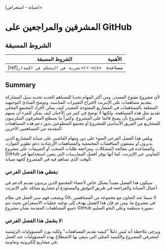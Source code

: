 (صيانة - استعراض)=
# المشرفين والمراجعين على GitHub

## الشروط المسبقة

| الشروط المسبقة                                  | الأهمية |
| ----------------------------------------------- | ------- |
| {ref}`تجربة في التحكم في الإصدار<rr-vcs>` | مساعدة  |

## Summary
لأي مشروع مفتوح المصدر، ومن أكثر المهام تحديا للمساهم الجديد تحديد سبل المشاركة بتقديم مساهمات على الإنترنت لاقتراح التغييرات المناسبة. وتوضح المبادئ التوجيهية المتعلقة بالمساهمات في المشاريع المفتوحة المصدر كيف يمكن لأفراد المجتمع المحلي تقديم مثل هذه المساهمة، ولكنها لا توضح في كثير من الأحيان كيف يمكن للمرء أن يسهم في المشروع بأن يصبح قائما على المشروع. وكثيراً ما يضطلع المشرفون المكرسون للمشاريع من الفريق الأساسي للمشروع أو مجتمع المتطوعين بدور دعم هذه المساهمات المقدمة من المساهمين الآخرين.

ويلقي هذا الفصل الفرعي الضوء على دور ومهام القائمين على صيانة المشاريع الذين يديرون أو ينسقون المناقشات المجتمعية والمساهمات الإرشادية دعم تطوير الموارد، والمساعدة في معالجة المشكلات، ومراجعة طلبات السحب أو التقييمات على مشروع GitHub التعاوني عبر الإنترنت. كما أنها توفر أفضل الممارسات التي يتعين استخدامها في الوقت الذي تساهم فيه في المشروع كجهة صيانة.

### يغطي هذا الفصل الفرعي:

سيكون هذا الفصل مفيداً بشكل خاص لأعضاء المجتمع الذين يريدون تقديم الدعم في أعمال الصيانة والمراجعة في _طريق التوفيق_  والمستودع أو مشاريع مماثلة على الإنترنت.

ويصعب فهم سير العمل في نظام Git، لا سيما عند التعاون مع مجموعة من المساهمين في مشروع ما. ومن ثم فإن هذا الفصل يهدف إلى توجيه عمليات الاستعراض بحيث تتم جميع المساهمات المقدمة بشأن مشروع GitHub بصورة منتظمة وعلى النحو السليم.

### لا يشمل هذا الفصل الفرعي:

ويرجى ملاحظة أنه ليس دليلاً "كيفية تقديم المساهمات" ولكنه يورد المسؤوليات الرئيسية لمشرفي المشروع والكيفية المثلى التي ينبغي بها الاضطلاع بهذه المسؤوليات عند العمل في مشاريع إلكترونية وتعاونية.

